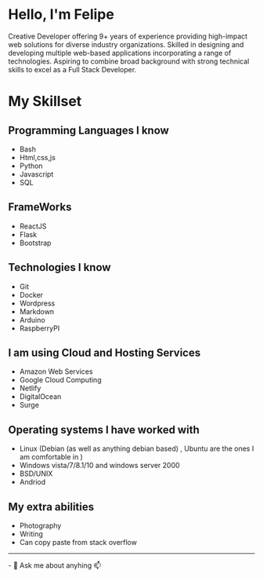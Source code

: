 <h1>Hello, I'm Felipe</h1>
Creative Developer offering 9+ years of experience providing high-impact web
solutions for diverse industry organizations. Skilled in designing and developing
multiple web-based applications incorporating a range of technologies. Aspiring to combine
broad background with strong technical skills to excel as a Full Stack Developer.

<h1>My Skillset</h1>

## Programming Languages I know
- Bash 
- Html,css,js 
- Python
- Javascript
- SQL

## FrameWorks
- ReactJS
- Flask
- Bootstrap

## Technologies I know
- Git
- Docker
- Wordpress
- Markdown
- Arduino
- RaspberryPI

## I am using Cloud and Hosting Services 
- Amazon Web Services
- Google Cloud Computing
- Netlify
- DigitalOcean
- Surge

## Operating systems I have worked with
- Linux (Debian (as well as anything debian based) , Ubuntu are the ones I am comfortable in ) 
- Windows vista/7/8.1/10 and windows server 2000
- BSD/UNIX
- Andriod 

## My extra abilities
- Photography 
- Writing 
- Can copy paste from stack overflow 


<hr>
- 💬 Ask me about anyhing 📫 <felipe@nogson.com> 

<!--
**felipenogson/felipenogson** is a ✨ _special_ ✨ repository because its `README.md` (this file) appears on your GitHub profile.

Here are some ideas to get you started:

- 🔭 I’m currently working on ...
- 🌱 I’m currently learning ...
- 👯 I’m looking to collaborate on ...
- 🤔 I’m looking for help with ...
- 💬 Ask me about ...
- 📫 How to reach me: ...
- 😄 Pronouns: ...
- ⚡ Fun fact: ...
-->
